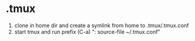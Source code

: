 # .tmux

1) clone in home dir and create a symlink from home to .tmux/.tmux.conf
2) start tmux and run prefix (C-a) ": source-file ~/.tmux.conf"
